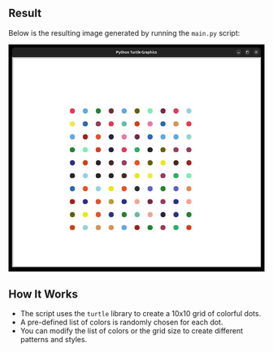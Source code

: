 
## Result

Below is the resulting image generated by running the `main.py` script:

![Result Image](result/image.jpg)

## How It Works

- The script uses the `turtle` library to create a 10x10 grid of colorful dots.
- A pre-defined list of colors is randomly chosen for each dot.
- You can modify the list of colors or the grid size to create different patterns and styles.
